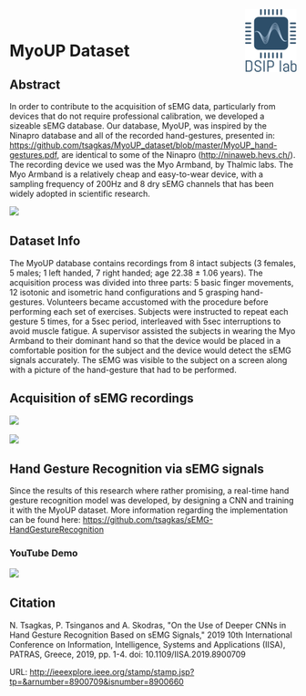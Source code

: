 
<img align="right" width="90" height="110" src="https://github.com/TheCodeChugger/MyoUP_dataset/blob/master/Pictures/lab/DSIP-logo.png"><br />

# MyoUP Dataset
## Abstract
In order to contribute to the acquisition of sEMG data, particularly from devices that do not require professional calibration, we developed a sizeable sEMG database. Our database, MyoUP, was inspired by the Ninapro database and all of the recorded hand-gestures, presented in: https://github.com/tsagkas/MyoUP_dataset/blob/master/MyoUP_hand-gestures.pdf, are identical to some of the Ninapro (http://ninaweb.hevs.ch/). The recording device we used was the Myo Armband, by Thalmic labs. The Myo Armband is a relatively cheap and easy-to-wear device, with a sampling frequency of 200Hz and 8 dry sEMG channels that has been widely adopted in scientific research.

![](https://github.com/tsagkas/MyoUP_dataset/blob/master/Pictures/sEMG.png)

## Dataset Info
The MyoUP database contains recordings from 8 intact subjects (3 females, 5 males; 1 left handed, 7 right handed; age 22.38 ± 1.06 years). The acquisition process was divided into three parts: 5 basic finger movements, 12 isotonic and isometric hand configurations and 5 grasping hand-gestures. Volunteers became accustomed with the procedure before performing each set of exercises. Subjects were instructed to repeat each gesture 5 times, for a 5sec period, interleaved with 5sec interruptions to avoid muscle fatigue. A supervisor assisted the subjects in wearing the Myo Armband to their dominant hand so that the device would be placed in a comfortable position for the subject and the device would detect the sEMG signals accurately. The sEMG was visible to the subject on a screen along with a picture of the hand-gesture that had to be performed.

## Acquisition of sEMG recordings
[![](http://img.youtube.com/vi/4tdu-ReCUEI/0.jpg)](http://www.youtube.com/watch?v=4tdu-ReCUEI)

[![](http://img.youtube.com/vi/iJyF1SP5_r4/0.jpg)](http://www.youtube.com/watch?v=iJyF1SP5_r4)

## Hand Gesture Recognition via sEMG signals 
Since the results of this research where rather promising, a real-time hand gesture recognition model was developed, by designing a CNN and training it with the MyoUP dataset. More information regarding the implementation can be found here: https://github.com/tsagkas/sEMG-HandGestureRecognition

### YouTube Demo
[![](http://img.youtube.com/vi/w98PkUeSu20/0.jpg)](http://www.youtube.com/watch?v=w98PkUeSu20)

## Citation
N. Tsagkas, P. Tsinganos and A. Skodras, "On the Use of Deeper CNNs in Hand Gesture Recognition Based on sEMG Signals," 2019 10th International Conference on Information, Intelligence, Systems and Applications (IISA), PATRAS, Greece, 2019, pp. 1-4. doi: 10.1109/IISA.2019.8900709

URL: http://ieeexplore.ieee.org/stamp/stamp.jsp?tp=&arnumber=8900709&isnumber=8900660
